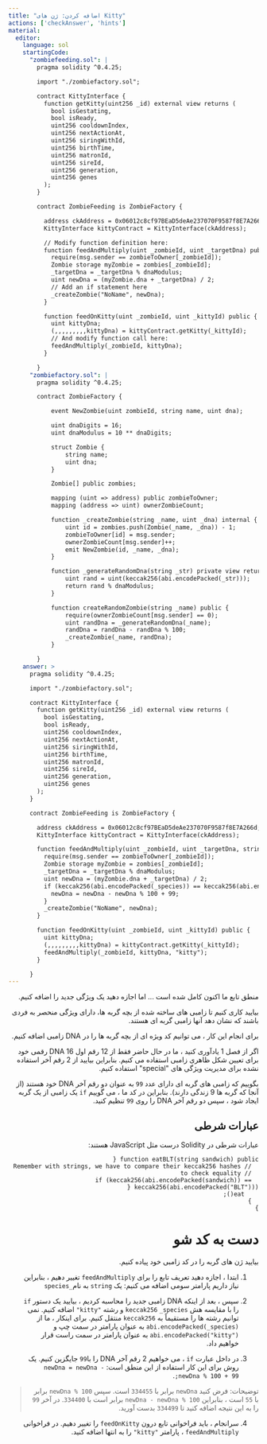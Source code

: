 ```yaml
---
title: "اضافه کردن: ژن های Kitty"
actions: ['checkAnswer', 'hints']
material:
  editor:
    language: sol
    startingCode:
      "zombiefeeding.sol": |
        pragma solidity ^0.4.25;

        import "./zombiefactory.sol";

        contract KittyInterface {
          function getKitty(uint256 _id) external view returns (
            bool isGestating,
            bool isReady,
            uint256 cooldownIndex,
            uint256 nextActionAt,
            uint256 siringWithId,
            uint256 birthTime,
            uint256 matronId,
            uint256 sireId,
            uint256 generation,
            uint256 genes
          );
        }

        contract ZombieFeeding is ZombieFactory {

          address ckAddress = 0x06012c8cf97BEaD5deAe237070F9587f8E7A266d;
          KittyInterface kittyContract = KittyInterface(ckAddress);

          // Modify function definition here:
          function feedAndMultiply(uint _zombieId, uint _targetDna) public {
            require(msg.sender == zombieToOwner[_zombieId]);
            Zombie storage myZombie = zombies[_zombieId];
            _targetDna = _targetDna % dnaModulus;
            uint newDna = (myZombie.dna + _targetDna) / 2;
            // Add an if statement here
            _createZombie("NoName", newDna);
          }

          function feedOnKitty(uint _zombieId, uint _kittyId) public {
            uint kittyDna;
            (,,,,,,,,,kittyDna) = kittyContract.getKitty(_kittyId);
            // And modify function call here:
            feedAndMultiply(_zombieId, kittyDna);
          }

        }
      "zombiefactory.sol": |
        pragma solidity ^0.4.25;

        contract ZombieFactory {

            event NewZombie(uint zombieId, string name, uint dna);

            uint dnaDigits = 16;
            uint dnaModulus = 10 ** dnaDigits;

            struct Zombie {
                string name;
                uint dna;
            }

            Zombie[] public zombies;

            mapping (uint => address) public zombieToOwner;
            mapping (address => uint) ownerZombieCount;

            function _createZombie(string _name, uint _dna) internal {
                uint id = zombies.push(Zombie(_name, _dna)) - 1;
                zombieToOwner[id] = msg.sender;
                ownerZombieCount[msg.sender]++;
                emit NewZombie(id, _name, _dna);
            }

            function _generateRandomDna(string _str) private view returns (uint) {
                uint rand = uint(keccak256(abi.encodePacked(_str)));
                return rand % dnaModulus;
            }

            function createRandomZombie(string _name) public {
                require(ownerZombieCount[msg.sender] == 0);
                uint randDna = _generateRandomDna(_name);
                randDna = randDna - randDna % 100;
                _createZombie(_name, randDna);
            }

        }
    answer: >
      pragma solidity ^0.4.25;

      import "./zombiefactory.sol";

      contract KittyInterface {
        function getKitty(uint256 _id) external view returns (
          bool isGestating,
          bool isReady,
          uint256 cooldownIndex,
          uint256 nextActionAt,
          uint256 siringWithId,
          uint256 birthTime,
          uint256 matronId,
          uint256 sireId,
          uint256 generation,
          uint256 genes
        );
      }

      contract ZombieFeeding is ZombieFactory {

        address ckAddress = 0x06012c8cf97BEaD5deAe237070F9587f8E7A266d;
        KittyInterface kittyContract = KittyInterface(ckAddress);

        function feedAndMultiply(uint _zombieId, uint _targetDna, string _species) public {
          require(msg.sender == zombieToOwner[_zombieId]);
          Zombie storage myZombie = zombies[_zombieId];
          _targetDna = _targetDna % dnaModulus;
          uint newDna = (myZombie.dna + _targetDna) / 2;
          if (keccak256(abi.encodePacked(_species)) == keccak256(abi.encodePacked("kitty"))) {
            newDna = newDna - newDna % 100 + 99;
          }
          _createZombie("NoName", newDna);
        }

        function feedOnKitty(uint _zombieId, uint _kittyId) public {
          uint kittyDna;
          (,,,,,,,,,kittyDna) = kittyContract.getKitty(_kittyId);
          feedAndMultiply(_zombieId, kittyDna, "kitty");
        }

      }
---
```


<div dir="rtl">
منطق تابع ما اکنون کامل شده است ... اما اجازه دهید یک ویژگی جدید را اضافه کنیم.

بیایید کاری کنیم تا زامبی های ساخته شده از بچه گربه ها، دارای ویژگی منحصر به فردی باشند که نشان دهد آنها زامبی گربه ای هستند.

برای انجام این کار ، می توانیم کد ویژه ای از بچه گربه ها را در DNA زامبی اضافه کنیم.

اگر از فصل 1 یادآوری کنید ، ما در حال حاضر فقط از 12 رقم اول DNA 16 رقمی خود برای تعیین شکل ظاهری زامبی استفاده می کنیم. بنابراین بیایید از 2 رقم آخر استفاده نشده برای مدیریت ویژگی های "special" استفاده کنیم.

بگوییم که زامبی های گربه ای دارای عدد `99` به عنوان دو رقم آخر DNA خود هستند (از آنجا که گربه ها 9 زندگی دارند). بنابراین در کد ما ، می گوییم `if` یک زامبی از یک گربه ایجاد شود ، سپس دو رقم آخر DNA را روی `99` تنظیم کنید.

## عبارات شرطی

عبارات شرطی در Solidity درست مثل JavaScript هستند:

```
function eatBLT(string sandwich) public {
  // Remember with strings, we have to compare their keccak256 hashes
  // to check equality
  if (keccak256(abi.encodePacked(sandwich)) == keccak256(abi.encodePacked("BLT"))) {
    eat();
  }
}
```

# دست به کد شو

بیایید ژن های گربه را در کد زامبی خود پیاده کنیم.
1. ابتدا ، اجازه دهید تعریف تابع را برای `feedAndMultiply` تغییر دهیم ، بنابراین نیاز داریم پارامتر سومی اضافه می کنیم: یک `string` به نام`_species`

2. سپس ، بعد از اینکه DNA زامبی جدید را محاسبه کردیم ، بیایید یک دستور `if` را با مقایسه هش `keccak256` `_species` و رشته `"kitty"` اضافه کنیم. نمی توانیم رشته ها را مستقیماً به `keccak256` منتقل کنیم. برای اینکار ، ما از `abi.encodePacked(_species)` به عنوان پارامتر در سمت چپ و `abi.encodePacked("kitty")` به عنوان پارامتر در سمت راست قرار خواهیم داد.

3. در داخل عبارت `if` ، می خواهیم 2 رقم آخر DNA را با`99` جایگزین کنیم. یک روش برای این کار استفاده از این منطق است: `newDna = newDna - newDna % 100 + 99;`.

  > توضیحات: فرض کنید `newDna` برابر با `334455` است. سپس `newDna % 100` برابر با `55` است ، بنابراین `newDna - newDna % 100` برابر است با `334400`. در آخر `99` را به این نتیجه اضافه کنید تا `334499` بدست آورید.

4. سرانجام ، باید فراخوانی تابع درون `feedOnKitty` را تغییر دهیم. در فراخوانی `feedAndMultiply`  ، پارامتر `"kitty"` را به انتها اضافه کنید.
</div>
